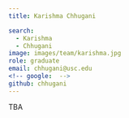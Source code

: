 ```yaml
---
title: Karishma Chhugani

search:
  - Karishma
  - Chhugani
image: images/team/karishma.jpg
role: graduate
email: chhugani@usc.edu
<!-- google:  -->
github: chhugani
---
```


TBA
